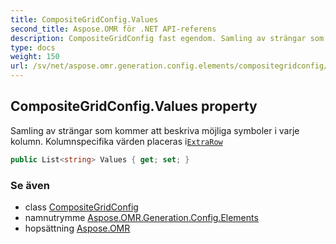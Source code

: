 ```yaml
---
title: CompositeGridConfig.Values
second_title: Aspose.OMR för .NET API-referens
description: CompositeGridConfig fast egendom. Samling av strängar som kommer att beskriva möjliga symboler i varje kolumn. Kolumnspecifika värden placeras iExtraRow
type: docs
weight: 150
url: /sv/net/aspose.omr.generation.config.elements/compositegridconfig/values/
---
```

## CompositeGridConfig.Values property

Samling av strängar som kommer att beskriva möjliga symboler i varje kolumn. Kolumnspecifika värden placeras i[`ExtraRow`](../extrarow/)

```csharp
public List<string> Values { get; set; }
```

### Se även

* class [CompositeGridConfig](../)
* namnutrymme [Aspose.OMR.Generation.Config.Elements](../../compositegridconfig/)
* hopsättning [Aspose.OMR](../../../)


